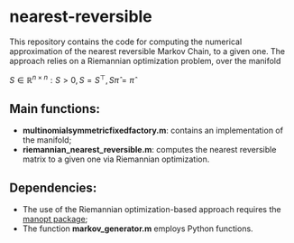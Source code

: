 # nearest-reversible
This repository contains the code for computing the numerical approximation of the nearest reversible Markov Chain, to a given one. The approach relies on a Riemannian optimization problem, over the manifold

${S \in \mathbb{R}^{n\times n} : S > 0, S = S^\top, S \hat{{\pi}} = \hat{{\pi}}}$

## Main functions:
* **multinomialsymmetricfixedfactory.m**: contains an implementation of the manifold;
* **riemannian_nearest_reversible.m**: computes the nearest reversible matrix to a given one via Riemannian optimization.

## Dependencies:
* The use of the Riemannian optimization-based approach requires the [manopt package](https://www.manopt.org/index.html);
* The function **markov_generator.m** employs Python functions.
